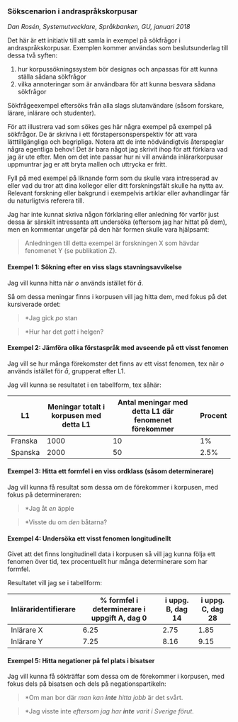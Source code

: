 ### Sökscenarion i andraspråkskorpusar

_Dan Rosén, Systemutvecklare, Språkbanken, GU, januari 2018_

Det här är ett initiativ till att samla in exempel på sökfrågor i
andraspråkskorpusar. Exemplen kommer användas som beslutsunderlag till
dessa två syften:

1. hur korpussökningssystem bör designas och anpassas för att kunna ställa sådana sökfrågor
2. vilka annoteringar som är användbara för att kunna besvara sådana sökfrågor

Sökfrågeexempel eftersöks från alla slags slutanvändare
(såsom forskare, lärare, inlärare och studenter).

För att illustrera vad som sökes ges här några exempel på exempel på
sökfrågor.  De är skrivna i ett förstapersonsperspektiv för att vara
lätttillgängliga och begripliga. Notera att de inte nödvändigtvis
återspeglar några egentliga behov! Det är bara något jag skrivit ihop för att
förklara vad jag är ute efter. Men om det inte passar hur ni vill använda
inlärarkorpusar uppmuntrar jag er att bryta mallen och uttrycka er fritt.

Fyll på med exempel på liknande form som du skulle vara intresserad av eller
vad du tror att dina kollegor eller ditt forskningsfält skulle ha nytta av.
Relevant forskning eller bakgrund i exempelvis artiklar eller avhandlingar
får du naturligtvis referera till.

Jag har inte kunnat skriva någon förklaring eller anledning för varför just dessa
är särskilt intressanta att undersöka (eftersom jag har hittat på dem), men en
kommentar ungefär på den här formen skulle vara hjälpsamt:

> Anledningen till detta exempel är forskningen X som hävdar fenomenet Y (se publikation Z).

#### Exempel 1: Sökning efter en viss slags stavningsavvikelse

Jag vill kunna hitta när _o_ används istället för _å_.

Så om dessa meningar finns i korpusen vill jag hitta dem, med fokus på det
kursiverade ordet:

> *Jag gick _po_ stan

> *Hur har det _gott_ i helgen?


#### Exempel 2: Jämföra olika förstaspråk med avseende på ett visst fenomen

Jag vill se hur många förekomster det finns av ett visst fenomen, tex när _o_ används istället för _å_, grupperat efter L1.

Jag vill kunna se resultatet i en tabellform, tex såhär:

| L1 | Meningar totalt i korpusen med detta L1 | Antal meningar med detta L1 där fenomenet förekommer | Procent |
| --- | --- | --- | --- |
| Franska | 1000 | 10 | 1% |
| Spanska | 2000 | 50 | 2.5% |

#### Exempel 3: Hitta ett formfel i en viss ordklass (såsom determinerare)

Jag vill kunna få resultat som dessa om de förekommer i korpusen, med fokus på determineraren:

> *Jag åt _en_ äpple

> *Visste du om _den_ båtarna?

#### Exempel 4: Undersöka ett visst fenomen longitudinellt

Givet att det finns longitudinell data i korpusen så vill jag kunna följa
ett fenomen över tid, tex procentuellt hur många determinerare
som har formfel.

Resultatet vill jag se i tabellform:

| Inläraridentifierare | % formfel i determinerare i uppgift A, dag 0 | i uppg. B, dag 14 | i uppg. C, dag 28 |
| --- | --- | --- | --- |
| Inlärare X | 6.25 | 2.75 | 1.85 |
| Inlärare Y | 7.25 | 8.16 | 9.15 |

#### Exempel 5: Hitta negationer på fel plats i bisatser

Jag vill kunna få sökträffar som dessa om de förekommer i korpusen, med fokus dels på bisatsen och dels på negationspartikeln:

> *Om man bor där _man kan __inte__ hitta jobb_ är det svårt.

> *Jag visste inte _eftersom jag har __inte__ varit i Sverige förut._

